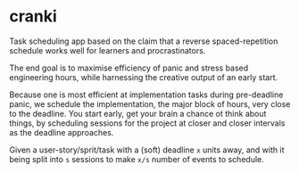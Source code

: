 # cranki
Task scheduling app based on the claim that a reverse spaced-repetition schedule works well for learners and procrastinators.

The end goal is to maximise efficiency of panic and stress based engineering hours, while harnessing the creative output of an early start.

Because one is most efficient at implementation tasks during pre-deadline panic, we schedule the implementation, the major block of hours, very close to the deadline.
You start early, get your brain a chance ot think about things, by scheduling sessions for the project at closer and closer intervals as the deadline approaches.

Given a user-story/sprit/task with a (soft) deadline `x` units away, and with it being split into `s` sessions to make `x/s` number of events to schedule.

